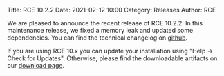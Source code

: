 Title: RCE 10.2.2
Date: 2021-02-12 10:00
Category: Releases
Author: RCE

We are pleased to announce the recent release of RCE 10.2.2.
In this maintenance release, we fixed a memory leak and updated some dependencies.
You can find the technical changelog on [github](https://github.com/rcenvironment/rce/releases/tag/release-10.2.2).

If you are using RCE 10.x you can update your installation using "Help -> Check for Updates".
Otherwise, please find the downloadable artifacts on our [download page](https://rcenvironment.de/pages/download.html).
